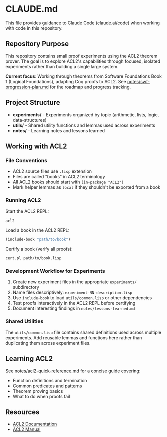 # CLAUDE.md

This file provides guidance to Claude Code (claude.ai/code) when working with code in this repository.

## Repository Purpose

This repository contains small proof experiments using the ACL2 theorem prover. The goal is to explore ACL2's capabilities through focused, isolated experiments rather than building a single large system.

**Current focus**: Working through theorems from Software Foundations Book 1 (Logical Foundations), adapting Coq proofs to ACL2. See [notes/swf-progression-plan.md](notes/swf-progression-plan.md) for the roadmap and progress tracking.

## Project Structure

- **experiments/** - Experiments organized by topic (arithmetic, lists, logic, data-structures)
- **utils/** - Shared utility functions and lemmas used across experiments
- **notes/** - Learning notes and lessons learned

## Working with ACL2

### File Conventions

- ACL2 source files use `.lisp` extension
- Files are called "books" in ACL2 terminology
- All ACL2 books should start with `(in-package "ACL2")`
- Mark helper lemmas as `local` if they shouldn't be exported from a book

### Running ACL2

Start the ACL2 REPL:
```bash
acl2
```

Load a book in the ACL2 REPL:
```lisp
(include-book "path/to/book")
```

Certify a book (verify all proofs):
```bash
cert.pl path/to/book.lisp
```

### Development Workflow for Experiments

1. Create new experiment files in the appropriate `experiments/` subdirectory
2. Name files descriptively: `experiment-NN-description.lisp`
3. Use `include-book` to load `utils/common.lisp` or other dependencies
4. Test proofs interactively in the ACL2 REPL before certifying
5. Document interesting findings in `notes/lessons-learned.md`

### Shared Utilities

The `utils/common.lisp` file contains shared definitions used across multiple experiments. Add reusable lemmas and functions here rather than duplicating them across experiment files.

## Learning ACL2

See [notes/acl2-quick-reference.md](notes/acl2-quick-reference.md) for a concise guide covering:
- Function definitions and termination
- Common predicates and patterns
- Theorem proving basics
- What to do when proofs fail

## Resources

- [ACL2 Documentation](https://www.cs.utexas.edu/~moore/acl2/)
- [ACL2 Manual](https://www.cs.utexas.edu/users/moore/acl2/manuals/current/manual/)
